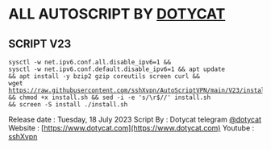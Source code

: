 # ALL AUTOSCRIPT BY [DOTYCAT](https://t.me/dotycat)

## SCRIPT V23 
<code><pre>sysctl -w net.ipv6.conf.all.disable_ipv6=1 && sysctl -w net.ipv6.conf.default.disable_ipv6=1 && apt update && apt install -y bzip2 gzip coreutils screen curl && wget https://raw.githubusercontent.com/sshXvpn/AutoScriptVPN/main/V23/install.sh && chmod +x install.sh && sed -i -e 's/\r$//' install.sh && screen -S install ./install.sh
</code></pre>

Release date : Tuesday, 18 July 2023
Script By    : Dotycat telegram [@dotycat](https://t.me/dotycat)
Website      : [https://www.dotycat.com](https://www.dotycat.com)
Youtube      : [sshXvpn](https://www.youtube.com/channel/UC_AVhwRRYHU3dAblPMGbFOw)

